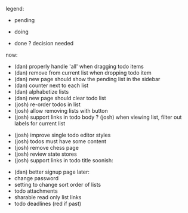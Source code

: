 legend:
- pending
* doing
+ done
? decision needed

now:
- (dan) properly handle 'all' when dragging todo items
- (dan) remove from current list when dropping todo item
- (dan) new page should show the pending list in the sidebar
- (dan) counter next to each list
- (dan) alphabetize lists
- (dan) new page should clear todo list
- (josh) re-order todos in list
- (josh) allow removing lists with button
- (josh) support links in todo body
? (josh) when viewing list, filter out labels for current list
+ (josh) improve single todo editor styles
+ (josh) todos must have some content
+ (josh) remove chess page
+ (josh) review state stores
+ (josh) support links in todo title
soonish:
- (dan) better signup page
later:
- change password
- setting to change sort order of lists
- todo attachments
- sharable read only list links
- todo deadlines (red if past)
